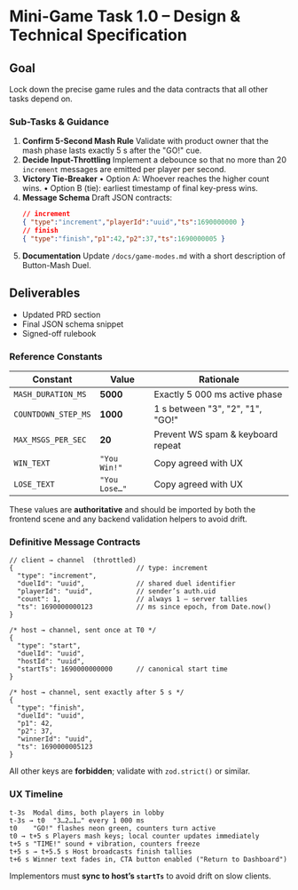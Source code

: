 # Mini-Game Task 1.0 – Design & Technical Specification

## Goal
Lock down the precise game rules and the data contracts that all other tasks depend on.

### Sub-Tasks & Guidance
1. **Confirm 5-Second Mash Rule**
   Validate with product owner that the mash phase lasts exactly 5 s after the "GO!" cue.
2. **Decide Input-Throttling**
   Implement a debounce so that no more than 20 `increment` messages are emitted per player per second.
3. **Victory Tie-Breaker**
   • Option A: Whoever reaches the higher count wins.
   • Option B (tie): earliest timestamp of final key-press wins.
4. **Message Schema**
   Draft JSON contracts:
   ```json
   // increment
   { "type":"increment","playerId":"uuid","ts":1690000000 }
   // finish
   { "type":"finish","p1":42,"p2":37,"ts":1690000005 }
   ```
5. **Documentation**
   Update `/docs/game-modes.md` with a short description of Button-Mash Duel.

## Deliverables
- Updated PRD section
- Final JSON schema snippet
- Signed-off rulebook

### Reference Constants

| Constant | Value | Rationale |
| -------- | ----- | --------- |
| `MASH_DURATION_MS` | **5000** | Exactly 5 000 ms active phase |
| `COUNTDOWN_STEP_MS` | **1000** | 1 s between "3", "2", "1", "GO!" |
| `MAX_MSGS_PER_SEC` | **20** | Prevent WS spam & keyboard repeat |
| `WIN_TEXT` | `"You Win!"` | Copy agreed with UX |
| `LOSE_TEXT` | `"You Lose…"` | Copy agreed with UX |

These values are **authoritative** and should be imported by both the
frontend scene and any backend validation helpers to avoid drift.

### Definitive Message Contracts

```jsonc
// client → channel  (throttled)
{                               // type: increment
  "type": "increment",
  "duelId": "uuid",             // shared duel identifier
  "playerId": "uuid",           // sender’s auth.uid
  "count": 1,                   // always 1 – server tallies
  "ts": 1690000000123           // ms since epoch, from Date.now()
}

/* host → channel, sent once at T0 */
{
  "type": "start",
  "duelId": "uuid",
  "hostId": "uuid",
  "startTs": 1690000000000      // canonical start time
}

/* host → channel, sent exactly after 5 s */
{
  "type": "finish",
  "duelId": "uuid",
  "p1": 42,
  "p2": 37,
  "winnerId": "uuid",
  "ts": 1690000005123
}
```

All other keys are **forbidden**; validate with
`zod.strict()` or similar.

### UX Timeline

```
t-3s  Modal dims, both players in lobby
t-3s → t0  "3…2…1…" every 1 000 ms
t0    "GO!" flashes neon green, counters turn active
t0 → t+5 s Players mash keys; local counter updates immediately
t+5 s "TIME!" sound + vibration, counters freeze
t+5 s → t+5.5 s Host broadcasts finish tallies
t+6 s Winner text fades in, CTA button enabled ("Return to Dashboard")
```

Implementors must **sync to host’s `startTs`** to avoid drift on slow
clients.